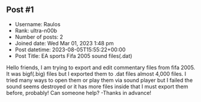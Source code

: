 ## Post #1
- Username: Raulos
- Rank: ultra-n00b
- Number of posts: 2
- Joined date: Wed Mar 01, 2023 1:48 pm
- Post datetime: 2023-08-05T15:55:22+00:00
- Post Title: EA sports Fifa 2005 sound files(.dat)

Hello friends, I am trying to export and edit commentary files from fifa 2005. It was bigf(.big) files but I exported them to .dat files almost 4,000 files. I tried many ways to open them or play them via sound player but I failed the sound seems destroyed or it has more files inside that I must export them before, probably!
Can someone help?
-Thanks in advance!
